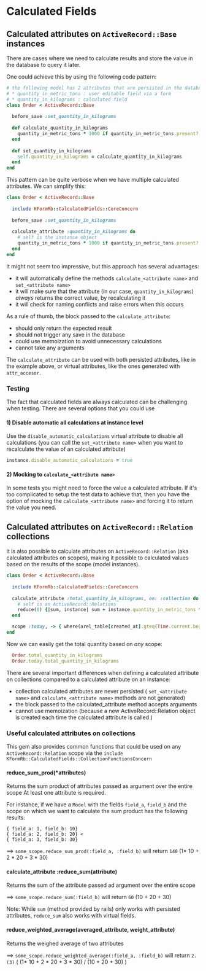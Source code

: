 # Calculated Fields

## Calculated attributes on `ActiveRecord::Base` instances

There are cases where we need to calculate results and store the value in the database to query it later.

One could achieve this by using the following code pattern:

````ruby
# the following model has 2 attributes that are persisted in the database
# * quantity_in_metric_tons : user editable field via a form
# * quantity_in_kilograms : calculated field
class Order < ActiveRecord::Base
  
  before_save :set_quantity_in_kilograms
  
  def calculate_quantity_in_kilograms
    quantity_in_metric_tons * 1000 if quantity_in_metric_tons.present?
  end
  
  def set_quantity_in_kilograms
    self.quantity_in_kilograms = calculate_quantity_in_kilograms
  end
end
````

This pattern can be quite verbose when we have multiple calculated attributes. We can simplify this:

````ruby
class Order < ActiveRecord::Base
  
  include KFormRb::CalculatedFields::CoreConcern
  
  before_save :set_quantity_in_kilograms
  
  calculate_attribute :quantity_in_kilograms do
    # self is the instance object
    quantity_in_metric_tons * 1000 if quantity_in_metric_tons.present?
  end
end
````

It might not seem too impressive, but this approach has several advantages:
* it will automatically define the methods `calculate_<attribute name>` and  `set_<attribute name>`
* it will make sure that the attribute (in our case, `quantity_in_kilograms`) *always* returns the correct value,
  by recalculating it
* it will check for naming conflicts and raise errors when this occurs 


As a rule of thumb, the block passed to the `calculate_attribute`:
* should only return the expected result  
* should not trigger any save in the database
* could use memoization to avoid unnecessary calculations 
* cannot take any arguments

The `calculate_attribute` can be used with both persisted attributes, like in the example above, or virtual attributes, 
like the ones generated with `attr_accesor`.

### Testing

The fact that calculated fields are always calculated can be challenging when testing. There are several options that you 
could use

#### 1) Disable automatic all calculations at instance level 

Use the `disable_automatic_calculations` virtual attribute to disable all calculations (you can call 
the `set_<attribute name>`  when you want to recalculate the value of an calculated attribute)

````ruby 
instance.disable_automatic_calculations = true
````

#### 2) Mocking to `calculate_<attribute name>` 

In some tests you might need to force the value a calculated attribute. If it's too complicated to setup the test data
to achieve that, then you have the option of mocking the `calculate_<attribute name>` and forcing it to return the 
value you need.

## Calculated attributes on `ActiveRecord::Relation` collections

It is also possible to calculate attributes on `ActiveRecord::Relation` (aka calculated attributes on scopes), making it
possible to calculated values based on the results of the scope (model instances).

````ruby
class Order < ActiveRecord::Base
  
  include KFormRb::CalculatedFields::CoreConcern
  
  calculate_attribute :total_quantity_in_kilograms, on: :collection do
    # self is an ActiveRecord::Relations
    reduce(0) {|sum, instance| sum + instance.quantity_in_metric_tons * 1000}
  end

  scope :today, -> { where(arel_table[created_at].gteq(Time.current.beginning_of_day))}
end
````

Now we can easily get the total quantity based on *any* scope:

````ruby
  Order.total_quantity_in_kilograms
  Order.today.total_quantity_in_kilograms
````

There are several important differences when defining a calculated attribute on collections compared to a calculated
attribute on an instance:
* collection calculated attributes are never persisted (  `set_<attribute name>` and `calculate_<attribute name>`
  methods are not generated)
* the block passed to the calculated_attribute method accepts arguments
* cannot use memoization (because a new ActiveRecord::Relation object is created each time the calculated attribute is called )

### Useful calculated attributes on collections

This gem also provides common functions that could be used on any `ActiveRecord::Relation` scope via 
the `include KFormRb::CalculatedFields::CollectionFunctionsConcern`

#### reduce_sum_prod(*attributes)

Returns the sum product of attributes passed as argument over the entire scope
At least one attribute is required. 

For instance, if we have a `Model` with the fields `field_a`, `field_b` and the scope on which we want to
calculate the sum product has the following results:

    { field_a: 1, field_b: 10}
    { field_a: 2, field_b: 20} <
    { field_a: 3, field_b: 30}

==>  `some_scope.reduce_sum_prod(:field_a, :field_b)` will return `140` (1* 10 + 2 * 20 + 3 * 30) 

#### calculate_attribute :reduce_sum(attribute)

Returns the sum of the attribute passed ad argument over the entire scope

==> `some_scope.reduce_sum(:field_b)` will return `60` (10 + 20 + 30) 

Note: While  `sum` (method provided by rails) only works with persisted attributes, `reduce_sum` also works with virtual fields.

#### reduce_weighted_average(averaged_attribute, weight_attribute)

Returns the weighed average of two attributes

==> `some_scope.reduce_weighted_average(:field_a, :field_b)` will return `2.(3)` ( (1* 10 + 2 * 20 + 3 * 30) / (10 + 20 + 30) )